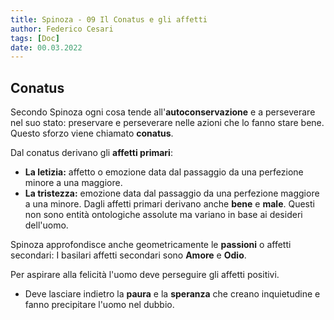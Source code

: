 ```yaml
---
title: Spinoza - 09 Il Conatus e gli affetti
author: Federico Cesari
tags: [Doc]
date: 00.03.2022
---
```


## Conatus
Secondo Spinoza ogni cosa tende all'**autoconservazione** e a perseverare nel suo stato: preservare e perseverare nelle azioni che lo fanno stare bene. Questo sforzo viene chiamato **conatus**.

Dal conatus derivano gli **affetti primari**:
- **La letizia:** affetto o emozione data dal passaggio da una perfezione minore a una maggiore.
- **La tristezza:** emozione data dal passaggio da una perfezione maggiore a una minore.
Dagli affetti primari derivano anche **bene** e **male**. Questi non sono entità ontologiche assolute ma variano in base ai desideri dell'uomo.

Spinoza approfondisce anche geometricamente le **passioni** o affetti secondari:
I basilari affetti secondari sono **Amore** e **Odio**.

Per aspirare alla felicità l'uomo deve perseguire gli affetti positivi.
- Deve lasciare indietro la **paura** e la **speranza** che creano inquietudine e fanno precipitare l'uomo nel dubbio.
